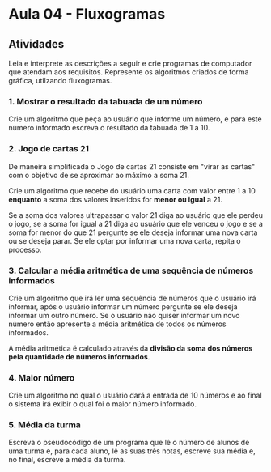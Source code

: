 # Aula 04 - Fluxogramas

## Atividades

Leia e interprete as descrições a seguir e crie programas de computador que atendam aos requisitos. Represente os algoritmos criados de forma gráfica, utilzando fluxogramas.


### 1. Mostrar o resultado da tabuada de um número

Crie um algoritmo que peça ao usuário que informe um número, e para este número informado escreva o resultado da tabuada de 1 a 10.


### 2. Jogo de cartas 21

De maneira simplificada o Jogo de cartas 21 consiste em "virar as cartas" com o objetivo de se aproximar ao máximo a soma 21.

Crie um algoritmo que recebe do usuário uma carta com valor entre 1 a 10 **enquanto** a soma dos valores inseridos for **menor ou igual** a 21.

Se a soma dos valores ultrapassar o valor 21 diga ao usuário que ele perdeu o jogo, se a soma for igual a 21 diga ao usuário que ele venceu o jogo e se a soma for menor do que 21 pergunte se ele deseja informar uma nova carta ou se deseja parar. Se ele optar por informar uma nova carta, repita o processo.


### 3. Calcular a média aritmética de uma sequência de números informados

Crie um algoritmo que irá ler uma sequência de números que o usuário irá informar, após o usuário informar um número pergunte se ele deseja informar um outro número. Se o usuário não quiser informar um novo número então apresente a média aritmética de todos os números informados.

A média aritmética é calculado através da **divisão da soma dos números pela quantidade de números informados**.


### 4. Maior número

Crie um algoritmo no qual o usuário dará a entrada de 10 números e ao final o sistema irá exibir o qual foi o maior número informado.


### 5. Média da turma

Escreva o pseudocódigo de um programa que lê o número de alunos de uma turma e, para cada aluno, lê as suas três notas, escreve sua média e, no final, escreve a média da turma.
